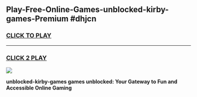 
## Play-Free-Online-Games-unblocked-kirby-games-Premium #dhjcn
<h3>
<a href="https://premium.freeplayer.one?title=unblocked-kirby-games&ref=8M">CLICK TO PLAY</a></h3>
<hr>

<h3>
<a href="https://premium.freeplayer.one?title=unblocked-kirby-games&ref=8M">CLICK 2 PLAY</a>
  
</h3>

<a href="https://premium.freeplayer.one?title=unblocked-kirby-games&ref=8M"><img src="https://clearcache.store/games.png"></a>


**unblocked-kirby-games games unblocked: Your Gateway to Fun and Accessible Online Gaming**
